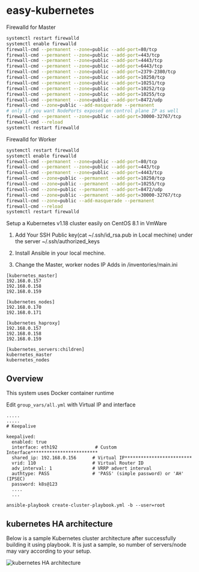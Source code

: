 
# easy-kubernetes

Firewalld for Master 
```bash
systemctl restart firewalld
systemctl enable firewalld
firewall-cmd --permanent --zone=public --add-port=80/tcp
firewall-cmd --permanent --zone=public --add-port=443/tcp
firewall-cmd --permanent --zone=public --add-port=4443/tcp
firewall-cmd --permanent --zone=public --add-port=6443/tcp
firewall-cmd --permanent --zone=public --add-port=2379-2380/tcp
firewall-cmd --permanent --zone=public --add-port=10250/tcp
firewall-cmd --permanent --zone=public --add-port=10251/tcp
firewall-cmd --permanent --zone=public --add-port=10252/tcp
firewall-cmd --permanent --zone=public --add-port=10255/tcp
firewall-cmd --permanent --zone=public --add-port=8472/udp
firewall-cmd --zone=public --add-masquerade --permanent
# only if you want NodePorts exposed on control plane IP as well
firewall-cmd --permanent --zone=public --add-port=30000-32767/tcp
firewall-cmd --reload
systemctl restart firewalld
```

Firewalld for Worker
```bash
systemctl restart firewalld
systemctl enable firewalld
firewall-cmd --permanent --zone=public --add-port=80/tcp
firewall-cmd --permanent --zone=public --add-port=443/tcp
firewall-cmd --permanent --zone=public --add-port=4443/tcp
firewall-cmd --zone=public --permanent --add-port=10250/tcp
firewall-cmd --zone=public --permanent --add-port=10255/tcp
firewall-cmd --zone=public --permanent --add-port=8472/udp
firewall-cmd --zone=public --permanent --add-port=30000-32767/tcp
firewall-cmd --zone=public --add-masquerade --permanent
firewall-cmd --reload
systemctl restart firewalld
```

Setup a Kubernetes v1.18 cluster easily on CentOS 8.1 in VmWare

1. Add Your SSH Public key(cat ~/.ssh/id_rsa.pub in Local mechine) under the server ~/.ssh/authorized_keys

2. Install Ansible in your local mechine.

3. Change the Master, worker nodes IP Adds in /inventories/main.ini
```
[kubernetes_master]
192.168.0.157
192.168.0.158
192.168.0.159

[kubernetes_nodes]
192.168.0.170
192.168.0.171

[kubernetes_haproxy]
192.168.0.157
192.168.0.158
192.168.0.159

[kubernetes_servers:children]
kubernetes_master
kubernetes_nodes
```

## Overview

This system uses Docker container runtime

Edit `group_vars/all.yml` with Virtual IP and interface



```
.....
.....
# Keepalive

keepalived:
  enabled: true
  interface: eth192              # Custom Interface*************************
  shared_ip: 192.168.0.156      # Virtual IP*************************
  vrid: 110                     # Virtual Router ID
  adv_interval: 1               # VRRP advert interval
  authtype: PASS                # 'PASS' (simple password) or 'AH' (IPSEC)
  password: k8s@123    
  ....
  ...
```


`ansible-playbook create-cluster-playbook.yml -b --user=root`



## kubernetes HA architecture
Below is a sample Kubernetes cluster architecture after successfully building it using playbook. It is just a sample, so number of servers/node may vary according to your setup.

![kubernetes HA architecture](kubernetes_architecture.png)

